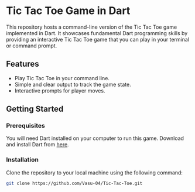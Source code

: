 # Tic Tac Toe Game in Dart

This repository hosts a command-line version of the Tic Tac Toe game implemented in Dart. It showcases fundamental Dart programming skills by providing an interactive Tic Tac Toe game that you can play in your terminal or command prompt.

## Features

- Play Tic Tac Toe in your command line.
- Simple and clear output to track the game state.
- Interactive prompts for player moves.

## Getting Started

### Prerequisites

You will need Dart installed on your computer to run this game. Download and install Dart from [here](https://dart.dev/get-dart).

### Installation

Clone the repository to your local machine using the following command:

```bash
git clone https://github.com/Vasu-04/Tic-Tac-Toe.git

